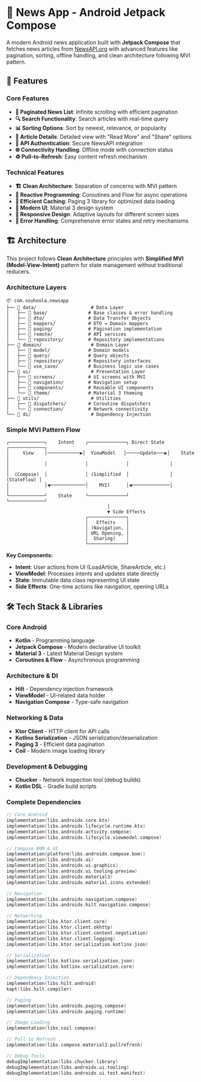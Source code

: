 # 📰 News App - Android Jetpack Compose

A modern Android news application built with **Jetpack Compose** that fetches news articles from [NewsAPI.org](https://newsapi.org/) with advanced features like pagination, sorting, offline handling, and clean architecture following MVI pattern.

## 🎯 Features

### Core Features
- **📱 Paginated News List**: Infinite scrolling with efficient pagination
- **🔍 Search Functionality**: Search articles with real-time query
- **📊 Sorting Options**: Sort by newest, relevance, or popularity
- **📖 Article Details**: Detailed view with "Read More" and "Share" options
- **🔐 API Authentication**: Secure NewsAPI integration
- **🌐 Connectivity Handling**: Offline mode with connection status
- **♻️ Pull-to-Refresh**: Easy content refresh mechanism

### Technical Features  
- **🏗️ Clean Architecture**: Separation of concerns with MVI pattern
- **🔄 Reactive Programming**: Coroutines and Flow for async operations
- **💾 Efficient Caching**: Paging 3 library for optimized data loading
- **🎨 Modern UI**: Material 3 design system
- **📱 Responsive Design**: Adaptive layouts for different screen sizes
- **🔧 Error Handling**: Comprehensive error states and retry mechanisms

## 🏗️ Architecture

This project follows **Clean Architecture** principles with **Simplified MVI (Model-View-Intent)** pattern for state management without traditional reducers.

### Architecture Layers

```
📦 com.souhoola.newsapp
├── 📂 data/                    # Data Layer
│   ├── 📂 base/               # Base classes & error handling
│   ├── 📂 dto/                # Data Transfer Objects
│   ├── 📂 mappers/            # DTO ↔ Domain mappers
│   ├── 📂 paging/             # Pagination implementation
│   ├── 📂 remote/             # API services
│   └── 📂 repository/         # Repository implementations
├── 📂 domain/                  # Domain Layer
│   ├── 📂 model/              # Domain models
│   ├── 📂 query/              # Query objects
│   ├── 📂 repository/         # Repository interfaces
│   └── 📂 use_case/           # Business logic use cases
├── 📂 ui/                      # Presentation Layer
│   ├── 📂 screens/            # UI screens with MVI
│   ├── 📂 navigation/         # Navigation setup
│   ├── 📂 components/         # Reusable UI components
│   └── 📂 theme/              # Material 3 theming
├── 📂 utils/                   # Utilities
│   ├── 📂 dispatchers/        # Coroutine dispatchers
│   └── 📂 connection/         # Network connectivity
└── 📂 di/                      # Dependency Injection
```

### Simple MVI Pattern Flow

```
┌─────────────┐    Intent    ┌──────────────┐ Direct State ┌─────────────┐
│     View    │────────────▶│  ViewModel   │─────Update───▶│    State    │
│             │              │              │               │             │
│  (Compose)  │              │ (Simplified  │               │ (StateFlow) │
│             │◀─────────────│    MVI)      │◀──────────────│             │
└─────────────┘    State     └──────────────┘               └─────────────┘
                                     │
                                     ▼ Side Effects
                             ┌──────────────┐
                             │   Effects    │
                             │ (Navigation, │
                             │ URL Opening, │
                             │  Sharing)    │
                             └──────────────┘
```

**Key Components:**
- **Intent**: User actions from UI (LoadArticle, ShareArticle, etc.)
- **ViewModel**: Processes intents and updates state directly
- **State**: Immutable data class representing UI state
- **Side Effects**: One-time actions like navigation, opening URLs

## 🛠️ Tech Stack & Libraries

### Core Android
- **Kotlin** - Programming language
- **Jetpack Compose** - Modern declarative UI toolkit
- **Material 3** - Latest Material Design system
- **Coroutines & Flow** - Asynchronous programming

### Architecture & DI
- **Hilt** - Dependency injection framework
- **ViewModel** - UI-related data holder
- **Navigation Compose** - Type-safe navigation

### Networking & Data
- **Ktor Client** - HTTP client for API calls
- **Kotlinx Serialization** - JSON serialization/deserialization
- **Paging 3** - Efficient data pagination
- **Coil** - Modern image loading library

### Development & Debugging  
- **Chucker** - Network inspection tool (debug builds)
- **Kotlin DSL** - Gradle build scripts

### Complete Dependencies

```kotlin
// Core Android
implementation(libs.androidx.core.ktx)
implementation(libs.androidx.lifecycle.runtime.ktx)
implementation(libs.androidx.activity.compose)
implementation(libs.androidx.lifecycle.viewmodel.compose)

// Compose BOM & UI
implementation(platform(libs.androidx.compose.bom))
implementation(libs.androidx.ui)
implementation(libs.androidx.ui.graphics)
implementation(libs.androidx.ui.tooling.preview)
implementation(libs.androidx.material3)
implementation(libs.androidx.material.icons.extended)

// Navigation
implementation(libs.androidx.navigation.compose)
implementation(libs.androidx.hilt.navigation.compose)

// Networking
implementation(libs.ktor.client.core)
implementation(libs.ktor.client.okhttp)
implementation(libs.ktor.client.content.negotiation)
implementation(libs.ktor.client.logging)
implementation(libs.ktor.serialization.kotlinx.json)

// Serialization
implementation(libs.kotlinx.serialization.json)
implementation(libs.kotlinx.serialization.core)

// Dependency Injection
implementation(libs.hilt.android)
kapt(libs.hilt.compiler)

// Paging
implementation(libs.androidx.paging.compose)
implementation(libs.androidx.paging.runtime)

// Image Loading
implementation(libs.coil.compose)

// Pull to Refresh
implementation(libs.compose.material3.pullrefresh)

// Debug Tools
debugImplementation(libs.chucker.library)
debugImplementation(libs.androidx.ui.tooling)
debugImplementation(libs.androidx.ui.test.manifest)
